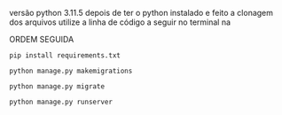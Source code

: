 versão python 3.11.5
depois de ter o python instalado e feito a clonagem dos arquivos utilize a linha de código a seguir no terminal na 

ORDEM SEGUIDA

````shell
pip install requirements.txt
````
````shell
python manage.py makemigrations
````
````shell
python manage.py migrate
````
````shell
python manage.py runserver
````


